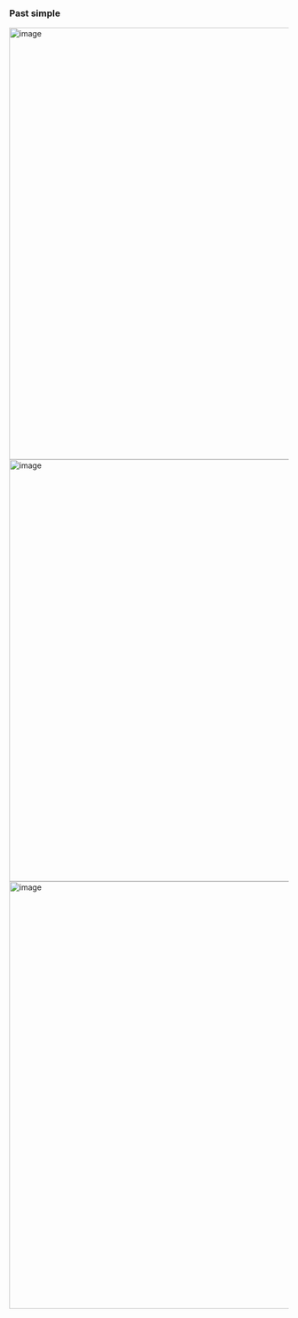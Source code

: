 ### Past simple

<img width="778" alt="image" src="https://github.com/user-attachments/assets/4cf8b9fa-d35f-425b-b931-e6dcfc4babbe" />

<img width="760" alt="image" src="https://github.com/user-attachments/assets/ab4d5c71-812a-498f-a74b-c3a6b34bd26e" />

<img width="770" alt="image" src="https://github.com/user-attachments/assets/11e048a1-afe1-4016-9550-3bce962bc947" />
